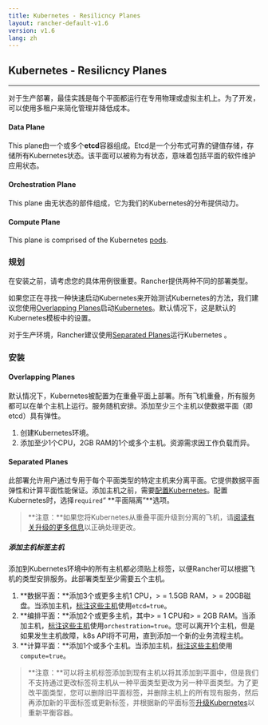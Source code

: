 ```yaml
---
title: Kubernetes - Resilicncy Planes
layout: rancher-default-v1.6
version: v1.6
lang: zh
---
```


## Kubernetes - Resilicncy Planes

---

对于生产部署，最佳实践是每个平面都运行在专用物理或虚拟主机上。为了开发，可以使用多租户来简化管理并降低成本。

#### Data Plane

This plane由一个或多个**etcd**容器组成。Etcd是一个分布式可靠的键值存储，存储所有Kubernetes状态。该平面可以被称为有状态，意味着包括平面的软件维护应用状态。

#### Orchestration Plane

This plane 由无状态的部件组成，它为我们的Kubernetes的分布提供动力。

#### Compute Plane

This plane is comprised of the Kubernetes [pods](https://kubernetes.io/docs/user-guide/pods/).

### 规划

在安装之前，请考虑您的具体用例很重要。Rancher提供两种不同的部署类型。

如果您正在寻找一种快速启动Kubernetes来开始测试Kubernetes的方法，我们建议您使用[Overlapping Planes]({{site.baseurl}}/rancher/{{page.version}}/{{page.lang}}//kubernetes/resilicncy-planes/index.md#overlapping-planes)启动[Kubernetes]({{site.baseurl}}/rancher/{{page.version}}/{{page.lang}}/kubernetes/resilicncy-planes/index.md#overlapping-planes)。默认情况下，这是默认的Kubernetes模板中的设置。

对于生产环境，Rancher建议使用[Separated Planes]({{site.baseurl}}/rancher/{{page.version}}/{{page.lang}}/kubernetes/resilicncy-planes/index.md#separated-planes)运行Kubernetes 。

### 安装

#### Overlapping Planes

默认情况下，Kubernetes被配置为在重叠平面上部署。所有飞机重叠，所有服务都可以在单个主机上运行。服务随机安排。添加至少三个主机以使数据平面（即etcd）具有弹性。

1. 创建Kubernetes环境。
2. 添加至少1个CPU，2GB RAM的1个或多个主机。资源需求因工作负载而异。

#### Separated Planes

此部署允许用户通过专用于每个平面类型的特定主机来分离平面。它提供数据平面弹性和计算平面性能保证。添加主机之前，需要[配置Kubernetes]({{site.baseurl}}/rancher/{{page.version}}/{{page.lang}}/kubernetes/#configuring-kubernetes)。配置Kubernetes时，选择`required`“ **平面隔离”**选项。

> **注意：**如果您将Kubernetes从重叠平面升级到分离的飞机，请[阅读有关升级的更多信息]({{site.baseurl}}/rancher/{{page.version}}/{{page.lang}}//kubernetes/upgrading)以正确处理更改。

##### 添加主机标签主机

添加到Kubernetes环境中的所有主机都必须贴上标签，以便Rancher可以根据飞机的类型安排服务。此部署类型至少需要五个主机。

1. **数据平面：**添加3个或更多主机1 CPU，> = 1.5GB RAM，> = 20GB磁盘。当添加主机，[标注这些主机](https://github.com/rancher/rancher.github.io/blob/master/rancher/v1.6/cn/kubernetes/resilicncy-planes/%7B%7Bsite.baseurl%7D%7D/rancher/%7B%7Bpage.version%7D%7D/%7B%7Bpage.lang%7D%7D/hosts/#host-labels)使用`etcd=true`。
2. **编排平面：**添加2个或更多主机，其中> = 1 CPU和> = 2GB RAM。当添加主机，[标注这些主机](https://github.com/rancher/rancher.github.io/blob/master/rancher/v1.6/cn/kubernetes/resilicncy-planes/%7B%7Bsite.baseurl%7D%7D/rancher/%7B%7Bpage.version%7D%7D/%7B%7Bpage.lang%7D%7D/hosts/#host-labels)使用`orchestration=true`。您可以离开1个主机，但是如果发生主机故障，k8s API将不可用，直到添加一个新的业务流程主机。
3. **计算平面：**添加1个或多个主机。当添加主机，[标注这些主机](https://github.com/rancher/rancher.github.io/blob/master/rancher/v1.6/cn/kubernetes/resilicncy-planes/%7B%7Bsite.baseurl%7D%7D/rancher/%7B%7Bpage.version%7D%7D/%7B%7Bpage.lang%7D%7D/hosts/#host-labels)使用`compute=true`。

> **注意：**可以将主机标签添加到现有主机以将其添加到平面中，但是我们不支持通过更改标签将主机从一种平面类型更改为另一种平面类型。为了更改平面类型，您可以删除旧平面标签，并删除主机上的所有现有服务，然后再添加新的平面标签或更新标签，并根据新的平面标签[升级Kubernetes](https://github.com/rancher/rancher.github.io/blob/master/rancher/v1.6/cn/kubernetes/resilicncy-planes/%7B%7Bsite.baseurl%7D%7D/rancher/%7B%7Bpage.version%7D%7D/%7B%7Bpage.lang%7D%7D/kubernetes/upgrading)以重新平衡容器。